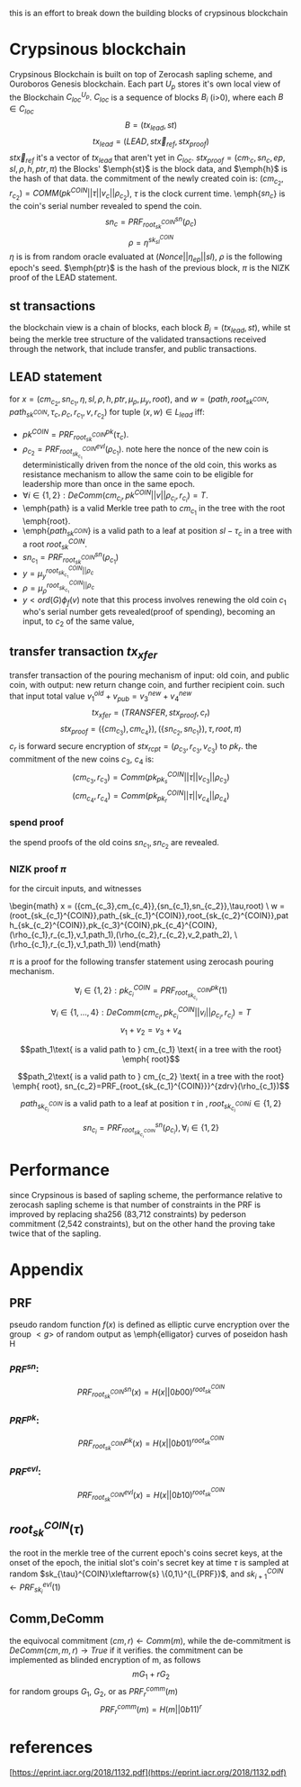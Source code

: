 this is an effort to break down the building blocks of crypsinous blockchain

# Crypsinous blockchain
Crypsinous Blockchain is built on top of Zerocash sapling scheme, and Ouroboros Genesis  blockchain.
Each part $U_p$ stores it's own local view of the Blockchain $C_{loc}^{U_p}$.
$C_{loc}$ is a sequence of blocks $B_i$ (i>0), where each $B \in C_{loc}$
$$ B = (tx_{lead},st)$$
$$tx_{lead} = (LEAD,st\overrightarrow{x}_{ref},stx_{proof})$$
$st\overrightarrow{x}_{ref}$ it's a vector of $tx_{lead}$ that aren't yet in $C_{loc}$.
$stx_{proof}=(cm_{\prime{c}},sn_c,ep,sl,\rho,h,ptr,\pi)$
the Blocks' $\emph{st}$ is the block data, and $\emph{h}$ is the hash of that data.
the commitment of the newly created coin is:
$(cm_{c_2},r_{c_2})=COMM(pk^{COIN}||\tau||v_c||\rho_{c_2})$,
$\tau$ is the clock current time. \emph{$sn_c$} is the coin's serial number revealed to spend the coin.
$$sn_c=PRF_{root_{sk}^{COIN}}^{sn}(\rho_c)$$
$$\rho=\eta^{sk_{sl}^{COIN}}$$
$\eta$ is is from random oracle evaluated at $(Nonce||\eta_{ep}||sl)$, $\rho$ is the following epoch's seed. $\emph{ptr}$ is the hash of the previous block, $\pi$ is the NIZK proof of the LEAD statement.

## st transactions
the blockchain view is a chain of blocks, each block $B_j=(tx_{lead},st)$, while st being the merkle tree structure of the validated transactions received through the network, that include transfer, and public transactions.

## LEAD statement
for $x=(cm_{c_2},sn_{c_1},\eta,sl,\rho,h,ptr,\mu_{\rho},\mu_{y},root)$, and
$w=(path,root_{sk^{COIN}},path_{sk^{COIN}},\tau_c,\rho_c,r_{c_1},v,r_{c_2})$
for tuple $(x,w) \in L_{lead}$ iff:

 * $pk^{COIN} = PRF_{root_{sk}^{COIN}}^{pk}(\tau_c)$.
 * $\rho_{c_2}=PRF_{root_{sk_{c_1}}^{COIN}}^{evl}(\rho_{c_1})$.
 note here the nonce of the new coin is deterministically driven from the nonce of the old coin, this works as resistance mechanism to allow the same coin to be eligible for leadership more than once in the same epoch.
 * $\forall i \in \{1,2\} : DeComm(cm_{c_i},pk^{COIN}||v||\rho_{c_i},r_{c_i})=T$.
 * \emph{path} is a valid Merkle tree path to $cm_{c_1}$ in the tree with the root \emph{root}.
 * \emph{$path_{sk^{COIN}}$} is a valid path to a leaf at position $sl-\tau_c$ in a tree with a root $root_{sk}^{COIN}$.
 * $sn_{c_1}= PRF_{root_{sk}^{COIN}}^{sn}(\rho_{c_1})$
 * $y = \mu_{y}^{root_{sk_{c_1}}^{COIN}||\rho_c}$
 * $\rho = \mu_{\rho}^{root_{sk_{c_1}}^{COIN}||\rho_c}$
 * $y< ord(G)\phi_f(v)$
note that this process involves renewing the old coin $c_1$ who's serial number gets revealed(proof of spending), becoming an input, to $c_2$ of the same value,


## transfer transaction $tx_{xfer}$
transfer transaction of the pouring mechanism of input: old coin, and public coin, with output: new return change coin, and further recipient coin.  such that input total value $v^{old}_1 + v_{pub} = v^{new}_3 + v^{new}_4$
$$ tx_{xfer} = (TRANSFER,stx_{proof},c_r)$$
$$stx_{proof} = (\{cm_{c_{3}}),cm_{c_{4}}\}),(\{sn_{c_2},{sn_{c_1}}\}),\tau,root,\pi)$$
$c_r$ is forward secure encryption of $stx_{rcpt}=(\rho_{c_3},r_{c_3},v_{c_3})$ to $pk_r$.
the commitment of the new coins $c_3$, $c_4$ is:
$$(cm_{c_3},r_{c_3})=Comm(pk_{pk_s}^{COIN}||\tau||v_{c_3}||\rho_{c_3})$$
$$(cm_{c_4},r_{c_4})=Comm(pk_{pk_r}^{COIN}||\tau||v_{c_4}||\rho_{c_4})$$

### spend proof
the spend proofs of the old coins $sn_{c_1},sn_{c_2}$ are revealed.

### NIZK proof $\pi$
for the circuit inputs, and witnesses

\begin{math}
x = (\{cm_{c_3},cm_{c_4}\},\{sn_{c_1},sn_{c_2}\},\tau,root) \\
w = (root_{sk_{c_1}^{COIN}},path_{sk_{c_1}^{COIN}},root_{sk_{c_2}^{COIN}},path_{sk_{c_2}^{COIN}},pk_{c_3}^{COIN},pk_{c_4}^{COIN},(\rho_{c_1},r_{c_1},v_1,path_1),(\rho_{c_2},r_{c_2},v_2,path_2),
\\(\rho_{c_1},r_{c_1},v_1,path_1))
\end{math}

$\pi$ is a proof for the following transfer statement using zerocash pouring mechanism.

$$\forall_i \in \{1,2\}: pk_{c_i}^{COIN} = PRF_{root_{sk_{c_i}}^{COIN}}^{pk}(1)$$
$$\forall_i \in \{1,\dots,4\} : DeComm(cm_{c_i},pk_{c_i}^{COIN}||v_i||\rho_{c_i},r_{c_i})=T$$
$$v_1+v_2=v_3+v_4$$

$$path_1\text{ is a valid path to } cm_{c_1} \text{ in a tree with the root} \emph{ root}$$

$$path_2\text{ is a valid path to } cm_{c_2} \text{ in a tree with the root} \emph{ root}, sn_{c_2}=PRF_{root_{sk_{c_1}^{COIN}}}^{zdrv}(\rho_{c_1})$$

$$path_{sk_{c_i}^{COIN}} \text{ is a valid path to a leaf at position } \tau \text{ in }, root_{sk_{c_i}^{COIN}} i \in \{1,2\}$$

$$sn_{c_i}=PRF_{root_{sk_{c_i}^{COIN}}}^{sn}(\rho_{c_i}), \forall_i \in \{1,2\}$$


# Performance
since Crypsinous is based of sapling scheme, the performance relative to zerocash sapling scheme is that number of constraints in the PRF is improved by replacing sha256 (83,712 constraints) by pederson commitment (2,542 constraints), but on the other hand the proving take twice that of the sapling.

# Appendix

## PRF
pseudo random function $f(x)$ is defined as elliptic curve encryption over the group $<g>$ of random output as \emph{elligator} curves of poseidon hash H

### $PRF^{sn}$:

$$ PRF^{sn}_{root_{sk}^{COIN}}(x)= H(x||0b00)^{root_{sk}^{COIN}}$$

### $PRF^{pk}$:

$$ PRF^{pk}_{root_{sk}^{COIN}}(x)= H(x||0b01)^{root_{sk}^{COIN}}$$

### $PRF^{evl}$:

$$ PRF^{evl}_{root_{sk}^{COIN}}(x)= H(x||0b10)^{root_{sk}^{COIN}}$$

## $root^{COIN}_{sk}(\tau)$
the root in the merkle tree of the current epoch's coins secret keys, at the onset of the epoch, the initial slot's coin's secret key at time $\tau$ is sampled at random $sk_{\tau}^{COIN}\xleftarrow{s} \{0,1\}^{l_{PRF}}$, and $sk_{i+1}^{COIN} \leftarrow PRF_{sk_i}^{evl}(1)$

## Comm,DeComm
the equivocal commitment $(cm,r) \leftarrow Comm(m)$, while the de-commitment is $DeComm(cm,m,r)\rightarrow True$ if it verifies. the commitment can be implemented as blinded encryption of m, as follows $$mG_1 + rG_2$$
    for random groups $G_1$, $G_2$, or as $PRF_{r}^{comm}(m)$
    $$ PRF^{comm}_{r}(m)= H(m||0b11)^{r}$$

# references
[https://eprint.iacr.org/2018/1132.pdf](https://eprint.iacr.org/2018/1132.pdf)
